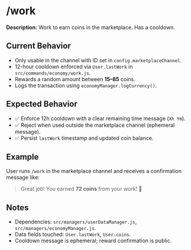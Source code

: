 # /work

**Description:** Work to earn coins in the marketplace. Has a cooldown.

## Current Behavior
- Only usable in the channel with ID set in `config.marketplaceChannel`.
- 12-hour cooldown enforced via `User.lastWork` in `src/commands/economy/work.js`.
- Rewards a random amount between **15–85** coins.
- Logs the transaction using `economyManager.logCurrency()`.

## Expected Behavior
- ✅ Enforce 12h cooldown with a clear remaining time message (`Xh Ym`).
- ✅ Reject when used outside the marketplace channel (ephemeral message).
- ✅ Persist `lastWork` timestamp and updated coin balance.

## Example
User runs `/work` in the marketplace channel and receives a confirmation message like:
> Great job! You earned **72 coins** from your work! 🎯

## Notes
- Dependencies: `src/managers/userDataManager.js`, `src/managers/economyManager.js`.
- Data fields touched: `User.lastWork`, `User.coins`.
- Cooldown message is ephemeral; reward confirmation is public.
